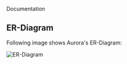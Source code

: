 Documentation

## ER-Diagram

Following image shows Aurora's ER-Diagram:

![ER-Diagram](/res/erd.png)